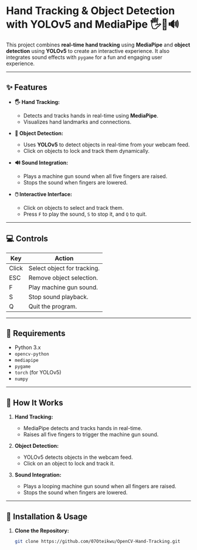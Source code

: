 # **Hand Tracking & Object Detection with YOLOv5 and MediaPipe** 🖐️🎯🔊

This project combines **real-time hand tracking** using **MediaPipe** and **object detection** using **YOLOv5** to create an interactive experience. It also integrates sound effects with `pygame` for a fun and engaging user experience.

---

## **✨ Features**

- **🖐️ Hand Tracking:**
  - Detects and tracks hands in real-time using **MediaPipe**.
  - Visualizes hand landmarks and connections.

- **🎯 Object Detection:**
  - Uses **YOLOv5** to detect objects in real-time from your webcam feed.
  - Click on objects to lock and track them dynamically.

- **🔊 Sound Integration:**
  - Plays a machine gun sound when all five fingers are raised.
  - Stops the sound when fingers are lowered.

- **🖱️ Interactive Interface:**
  - Click on objects to select and track them.
  - Press `F` to play the sound, `S` to stop it, and `Q` to quit.

---

## **💻 Controls**

| Key  | Action                             |
|------|-----------------------------------|
| Click| Select object for tracking.       |
| ESC  | Remove object selection.          |
| F    | Play machine gun sound.           |
| S    | Stop sound playback.              |
| Q    | Quit the program.                 |

---

## **📂 Requirements**

- Python 3.x
- `opencv-python`
- `mediapipe`
- `pygame`
- `torch` (for YOLOv5)
- `numpy`

---

## **🚀 How It Works**

1. **Hand Tracking:**
   - MediaPipe detects and tracks hands in real-time.
   - Raises all five fingers to trigger the machine gun sound.

2. **Object Detection:**
   - YOLOv5 detects objects in the webcam feed.
   - Click on an object to lock and track it.

3. **Sound Integration:**
   - Plays a looping machine gun sound when all fingers are raised.
   - Stops the sound when fingers are lowered.

---

## **📌 Installation & Usage**

1. **Clone the Repository:**
   ```bash
   git clone https://github.com/07Oteikwu/OpenCV-Hand-Tracking.git
